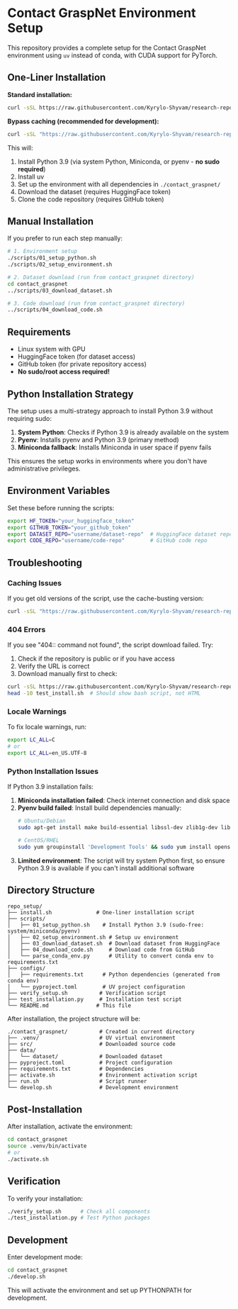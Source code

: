 # Contact GraspNet Environment Setup

This repository provides a complete setup for the Contact GraspNet environment using `uv` instead of conda, with CUDA support for PyTorch.

## One-Liner Installation

**Standard installation:**
```bash
curl -sSL https://raw.githubusercontent.com/Kyrylo-Shyvam/research-repo-setup/main/install.sh | bash
```

**Bypass caching (recommended for development):**
```bash
curl -sSL "https://raw.githubusercontent.com/Kyrylo-Shyvam/research-repo-setup/main/install.sh?$(date +%s)" | bash
```

This will:
1. Install Python 3.9 (via system Python, Miniconda, or pyenv - **no sudo required**)
2. Install uv
3. Set up the environment with all dependencies in `./contact_graspnet/`
4. Download the dataset (requires HuggingFace token)
5. Clone the code repository (requires GitHub token)

## Manual Installation

If you prefer to run each step manually:

```bash
# 1. Environment setup
./scripts/01_setup_python.sh
./scripts/02_setup_environment.sh

# 2. Dataset download (run from contact_graspnet directory)
cd contact_graspnet
../scripts/03_download_dataset.sh

# 3. Code download (run from contact_graspnet directory)
../scripts/04_download_code.sh
```

## Requirements

- Linux system with GPU
- HuggingFace token (for dataset access)
- GitHub token (for private repository access)
- **No sudo/root access required!**

## Python Installation Strategy

The setup uses a multi-strategy approach to install Python 3.9 without requiring sudo:

1. **System Python**: Checks if Python 3.9 is already available on the system
2. **Pyenv**: Installs pyenv and Python 3.9 (primary method)
3. **Miniconda fallback**: Installs Miniconda in user space if pyenv fails

This ensures the setup works in environments where you don't have administrative privileges.

## Environment Variables

Set these before running the scripts:

```bash
export HF_TOKEN="your_huggingface_token"
export GITHUB_TOKEN="your_github_token"
export DATASET_REPO="username/dataset-repo"  # HuggingFace dataset repo
export CODE_REPO="username/code-repo"        # GitHub code repo
```

## Troubleshooting

### Caching Issues
If you get old versions of the script, use the cache-busting version:
```bash
curl -sSL "https://raw.githubusercontent.com/Kyrylo-Shyvam/research-repo-setup/main/install.sh?$(date +%s)" | bash
```

### 404 Errors
If you see "404:: command not found", the script download failed. Try:
1. Check if the repository is public or if you have access
2. Verify the URL is correct
3. Download manually first to check:
```bash
curl -sSL https://raw.githubusercontent.com/Kyrylo-Shyvam/research-repo-setup/main/install.sh -o test_install.sh
head -10 test_install.sh  # Should show bash script, not HTML
```

### Locale Warnings
To fix locale warnings, run:
```bash
export LC_ALL=C
# or
export LC_ALL=en_US.UTF-8
```

### Python Installation Issues
If Python 3.9 installation fails:

1. **Miniconda installation failed**: Check internet connection and disk space
2. **Pyenv build failed**: Install build dependencies manually:
   ```bash
   # Ubuntu/Debian
   sudo apt-get install make build-essential libssl-dev zlib1g-dev libbz2-dev libreadline-dev libsqlite3-dev wget curl llvm libncursesw5-dev xz-utils tk-dev libxml2-dev libxmlsec1-dev libffi-dev liblzma-dev git
   
   # CentOS/RHEL
   sudo yum groupinstall 'Development Tools' && sudo yum install openssl-devel bzip2-devel libffi-devel
   ```
3. **Limited environment**: The script will try system Python first, so ensure Python 3.9 is available if you can't install additional software

## Directory Structure

```
repo_setup/
├── install.sh              # One-liner installation script
├── scripts/
│   ├── 01_setup_python.sh    # Install Python 3.9 (sudo-free: system/miniconda/pyenv)
│   ├── 02_setup_environment.sh # Setup uv environment
│   ├── 03_download_dataset.sh  # Download dataset from HuggingFace
│   ├── 04_download_code.sh     # Download code from GitHub
│   └── parse_conda_env.py      # Utility to convert conda env to requirements.txt
├── configs/
│   ├── requirements.txt      # Python dependencies (generated from conda env)
│   └── pyproject.toml        # UV project configuration
├── verify_setup.sh          # Verification script
├── test_installation.py     # Installation test script
└── README.md               # This file
```

After installation, the project structure will be:

```
./contact_graspnet/          # Created in current directory
├── .venv/                   # UV virtual environment
├── src/                     # Downloaded source code
├── data/
│   └── dataset/             # Downloaded dataset
├── pyproject.toml           # Project configuration
├── requirements.txt         # Dependencies
├── activate.sh              # Environment activation script
├── run.sh                   # Script runner
└── develop.sh               # Development environment
```

## Post-Installation

After installation, activate the environment:

```bash
cd contact_graspnet
source .venv/bin/activate
# or
./activate.sh
```

## Verification

To verify your installation:

```bash
./verify_setup.sh      # Check all components
./test_installation.py # Test Python packages
```

## Development

Enter development mode:

```bash
cd contact_graspnet
./develop.sh
```

This will activate the environment and set up PYTHONPATH for development. 